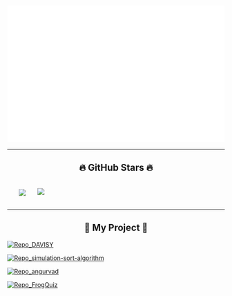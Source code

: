 <!-- <p align="left"> <img src="https://komarev.com/ghpvc/?username=TheanIshtar&label=Profile%20views&color=0e75b6&style=flat" alt="TheanIshtar" /> </p>
 -->
<a href="#" target="_blank">
  <img src="svg/thean.svg" width="1200" alt="thean-official" />
</a>

-----

<h2 align="center">🔥 GitHub Stars 🔥</h2>
<!-- https://github.com/anuraghazra/github-readme-stats -->
<br>
<div align=center display="flex">
  <a href="#" title="TheanIshtar">
    <img width="315" align="center" src="https://github-readme-stats.vercel.app/api/top-langs/?username=theanishtar&langs_count=8&show_icons=true&theme=tokyonight"/>
  </a>
  <a href="#" title="TheanIshtar">
    <img align="right" width="434" src="https://github-readme-stats.vercel.app/api?username=Theanishtar&show_icons=true&theme=tokyonight" />
  </a>
</div>

<br>

-----
<h2 align="center">🌻 My Project 🌻</h2>


[![Repo_DAVISY](https://github-readme-stats.vercel.app/api/pin/?username=Theanishtar&langs_count=8&repo=DAVISY-PRO1041&cache_seconds=2000&how_icons=true&theme=dracula&align=right)](https://github.com/Theanishtar/DAVISY-PRO1041) 

[![Repo_simulation-sort-algorithm](https://github-readme-stats.vercel.app/api/pin/?username=Theanishtar&langs_count=8&repo=simulation-sort-algorithm&cache_seconds=2000&how_icons=true&theme=dracula&align=left)](https://github.com/Theanishtar/simulation-sort-algorithm) 

[![Repo_angurvad](https://github-readme-stats.vercel.app/api/pin/?username=Theanishtar&langs_count=8&repo=angurvad&cache_seconds=2000&how_icons=true&theme=dracula&align=left)](https://github.com/Theanishtar/angurvad) 

[![Repo_FrogQuiz](https://github-readme-stats.vercel.app/api/pin/?username=Theanishtar&langs_count=8&repo=frog-quiz&cache_seconds=2000&how_icons=true&theme=dracula&align=right)]([https://github.com/Theanishtar/frog-quiz](https://caodang.fpt.edu.vn/tin-tuc-poly/can-tho-tin-sinh-vien/nam-sinh-fpt-polytechnic-can-tho-tai-nang-sang-tao-he-thong-hoc-lap-trinh-bo-ich.html?zarsrc=30&utm_source=zalo&utm_medium=zalo&utm_campaign=zalo&gidzl=jGLlJD1wT3os6sbDsc9sFBuQOqp4ONa-g1vb7PrWAsZz73KSosOhFVeUCKYRCYKv-4vlI3HKJon7qtDwCm&fbclid=IwAR1doILz1Bs9TZQ7lyH3tp-CuCpKiZl-eSZ0UVj3Ryq1m4CY2PtSAWp2VPM)) 
